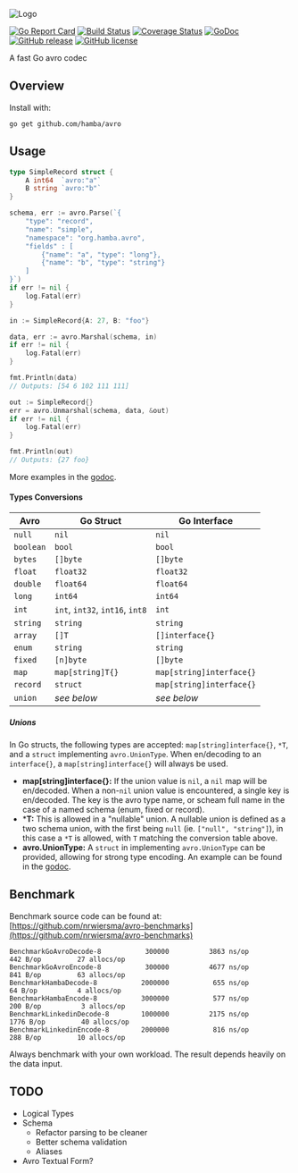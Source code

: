 ![Logo](http://svg.wiersma.co.za/hamba/project?title=avro&tag=A%20fast%20Go%20avro%20codec)

[![Go Report Card](https://goreportcard.com/badge/github.com/hamba/avro)](https://goreportcard.com/report/github.com/hamba/avro)
[![Build Status](https://travis-ci.com/hamba/avro.svg?branch=master)](https://travis-ci.com/hamba/avro)
[![Coverage Status](https://coveralls.io/repos/github/hamba/avro/badge.svg?branch=master)](https://coveralls.io/github/hamba/avro?branch=master)
[![GoDoc](https://godoc.org/github.com/hamba/avro?status.svg)](https://godoc.org/github.com/hamba/avro)
[![GitHub release](https://img.shields.io/github/release/hamba/avro.svg)](https://github.com/hamba/avro/releases)
[![GitHub license](https://img.shields.io/badge/license-MIT-blue.svg)](https://raw.githubusercontent.com/hamba/avro/master/LICENSE)

A fast Go avro codec

## Overview

Install with:

```shell
go get github.com/hamba/avro
```

## Usage

```go
type SimpleRecord struct {
	A int64  `avro:"a"`
	B string `avro:"b"`
}

schema, err := avro.Parse(`{
    "type": "record",
    "name": "simple",
    "namespace": "org.hamba.avro",
    "fields" : [
        {"name": "a", "type": "long"},
        {"name": "b", "type": "string"}
    ]
}`)
if err != nil {
	log.Fatal(err)
}

in := SimpleRecord{A: 27, B: "foo"}

data, err := avro.Marshal(schema, in)
if err != nil {
	log.Fatal(err)
}

fmt.Println(data)
// Outputs: [54 6 102 111 111]

out := SimpleRecord{}
err = avro.Unmarshal(schema, data, &out)
if err != nil {
	log.Fatal(err)
}

fmt.Println(out)
// Outputs: {27 foo}
```

More examples in the [godoc](https://godoc.org/github.com/hamba/avro).

#### Types Conversions

| Avro     | Go Struct                          | Go Interface              |
| -------- | ---------------------------------- | ------------------------- |
| `null`   | `nil`                              | `nil`                     |
| `boolean`| `bool`                             | `bool`                    |
| `bytes`  | `[]byte`                           | `[]byte`                  |
| `float`  | `float32`                          | `float32`                 |
| `double` | `float64`                          | `float64`                 |
| `long`   | `int64`                            | `int64`                   |
| `int`    | `int`, `int32`, `int16`, `int8`    | `int`                     |
| `string` | `string`                           | `string`                  |
| `array`  | `[]T`                              | `[]interface{}`           |
| `enum`   | `string`                           | `string`                  |
| `fixed`  | `[n]byte`                          | `[]byte`                  |
| `map`    | `map[string]T{}`                   | `map[string]interface{}`  |
| `record` | `struct`                           | `map[string]interface{}`  |
| `union`  | *see below*                        | *see below*               |

##### Unions

In Go structs, the following types are accepted: `map[string]interface{}`, `*T`, 
and a `struct` implementing `avro.UnionType`. When en/decoding to an `interface{}`, a 
`map[string]interface{}` will always be used.

* **map[string]interface{}:** If the union value is `nil`, a `nil` map will be en/decoded. 
When a non-`nil` union value is encountered, a single key is en/decoded. The key is the avro
type name, or scheam full name in the case of a named schema (enum, fixed or record).
* ***T:** This is allowed in a "nullable" union. A nullable union is defined as a two schema union, 
with the first being `null` (ie. `["null", "string"]`), in this case a `*T` is allowed, 
with `T` matching the conversion table above.
* **avro.UnionType:** A `struct` in implementing `avro.UnionType` can be provided, allowing for
strong type encoding. An example can be found in the [godoc](https://godoc.org/github.com/hamba/avro).

## Benchmark

Benchmark source code can be found at: [https://github.com/nrwiersma/avro-benchmarks](https://github.com/nrwiersma/avro-benchmarks)

```
BenchmarkGoAvroDecode-8     	  300000	      3863 ns/op	     442 B/op	      27 allocs/op
BenchmarkGoAvroEncode-8     	  300000	      4677 ns/op	     841 B/op	      63 allocs/op
BenchmarkHambaDecode-8      	 2000000	       655 ns/op	      64 B/op	       4 allocs/op
BenchmarkHambaEncode-8      	 3000000	       577 ns/op	     200 B/op	       3 allocs/op
BenchmarkLinkedinDecode-8   	 1000000	      2175 ns/op	    1776 B/op	      40 allocs/op
BenchmarkLinkedinEncode-8   	 2000000	       816 ns/op	     288 B/op	      10 allocs/op
```

Always benchmark with your own workload. The result depends heavily on the data input.

## TODO

* Logical Types
* Schema
    * Refactor parsing to be cleaner
    * Better schema validation
    * Aliases
* Avro Textual Form?
